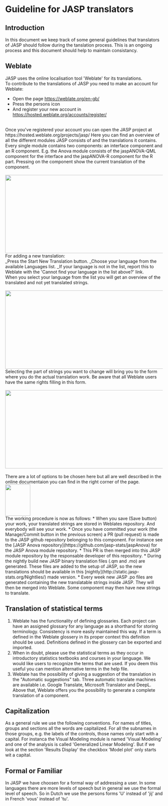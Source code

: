 # Guideline for JASP translators

## Introduction
In this document we keep track of some general guidelines that translators of JASP should follow during the tanslation process. This is an ongoing process and this document should help to maintain consistancy. 

## Weblate
JASP uses the online localisation tool 'Weblate' for its translations. <br>To contribute to the translations of JASP you need to make an account for Weblate:<br>
* Open the page https://weblate.org/en-gb/  
* Press the persons icon  
* And register your new account in https://hosted.weblate.org/accounts/register/
<br>
Once you've registered your account you can open the JASP project at https://hosted.weblate.org/projects/jasp/
Here you can find an overview of all the different modules JASP consists of and the translations it contains. Every single module contains two components: an interface component and an R component. 
E.g. the Anova module consists of the jaspANOVA-QML component for the interface and the jaspANOVA-R component for the R part. Pressing on the component show the current translation of the component.<br><br>
<img src="https://static.jasp-stats.org/images/Weblate-component.png" width="800" height="250" /><br>For adding a new translation:<br>
_Press the Start New Translation button.  
_Choose your language from the available Languages list.  
_If your language is not in the list, report this to Weblate with the 'Cannot find your language in the list above?' link.
<br>
When you select your language from the list you will get an overview of the translated and not yet translated strings.<br><br>
<img src="https://static.jasp-stats.org/images/Weblate-Chosen-Dutch.png" width="800" height="250" /> <br>
Selecting the part of strings you want to change will bring you to the form where you do the actual translation work. Be aware that all Weblate users have the same rights filling in this form.<br><br>
<img src="https://static.jasp-stats.org/images/Weblate-Dutch.png" width="800" height="250" /> <br><br>
There are a lot of options to be chosen here but all are well described in the online documentaion you can find in the right corner of the page. <br><img src="https://static.jasp-stats.org/images/Weblate-Documentation.png" width="80" height="100" /> <br>The working procedure is now as follows:  
*  When you save (Save button) your work, your translated strings are stored in Weblates repository. And everybody will see your work.  
*  Once you have committed your work (the Manage/Commit button in the previous screen) a PR (pull request) is made to the JASP github repository belonging to this component.  For instance see the [JASP Anova repository](https://github.com/jasp-stats/jaspAnova) for the JASP Anova module repository.  
*  This PR is then merged into this JASP module repository by the responsable developer of this repository.  
*  During the nightly build new JASP binary translation files (.qm and .mo) are generated. These files are added to the setup of JASP, so the new translations should be available in this [nightly](http://static.jasp-stats.org/Nightlies/) made version.  
*  Every week new JASP .po files are generated containing the new translatable strings inside JASP. They will then be merged into Weblate. Some component may then have new strings to translate. 

## Translation of statistical terms
1. Weblate has the functionality of defining glossaries. Each project can have an assigned glossary for any language as a shorthand for storing terminology. Consistency is more easily maintained this way. If a term is defined in the Weblate glossery in its proper context this definition should be used. Definitions defined in the glossery can be exported and imported.
2. When in doubt, please use the statistical terms as they occur in introductory statistics textbooks and courses in your language. We would like users to recognize the terms that are used. If you deem this useful you can mention alternative terms in the help file.   
3. Weblate has the possibility of giving a suggestion of the translation in the "Automatic suggestions" tab. Three automatic translate machines are available i.e. Google Translate, Microsoft Translator and DeepL. Above that, Weblate offers you the possibility to generate a complete translation of a component.

## Capitalization
As a general rule we use the following conventions. For names of titles, groups and sections all the words are capitalized. For all the subnames in those groups, e.g. the labels of the controls, those names only start with a capital. For instanca the Visual Modeling module is named 'Visual Modeling' and one of the analysis is called 'Generalized Linear Modeling'. But if we look at the section 'Results Display' the checkbox 'Model plot' only starts wit a capital.


## Formal or Familiar 
In JASP we have choosen for a formal way of addressing a user. In some languages there are more levels of speech but in general we use the formal level of speech. So in Dutch we use the persons forms 'U' instead of 'jij' and in French 'vous' instead of 'tu'. 



